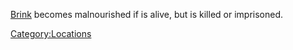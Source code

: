 [Brink](Brink.md "wikilink") becomes malnourished if [](Lady_Tsugi.md) is alive, but [](Slave_Master_Grande.md) is killed or imprisoned.

[Category:Locations](Category:Locations "wikilink")